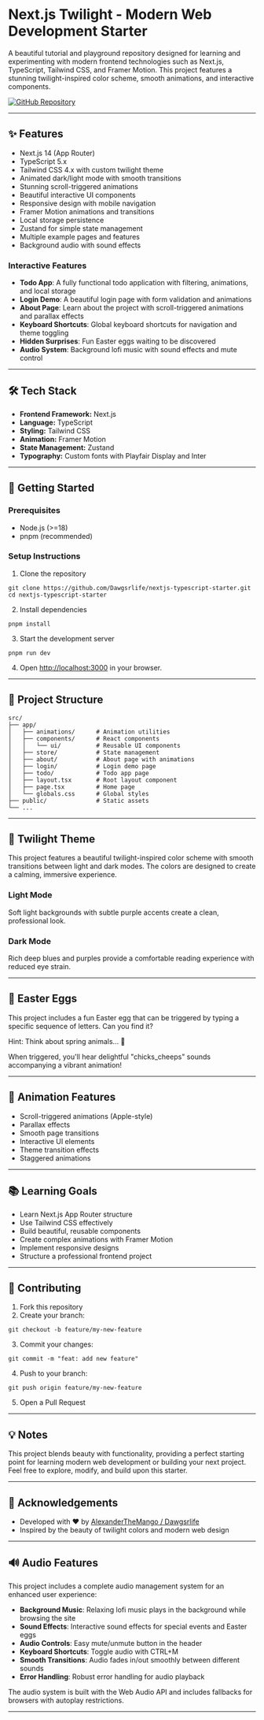 # Next.js Twilight - Modern Web Development Starter

A beautiful tutorial and playground repository designed for learning and experimenting with modern frontend technologies such as Next.js, TypeScript, Tailwind CSS, and Framer Motion. This project features a stunning twilight-inspired color scheme, smooth animations, and interactive components.

[![GitHub Repository](https://img.shields.io/badge/GitHub-Repository-blue?style=flat-square)](https://github.com/Dawgsrlife/nextjs-typescript-starter)

---

## ✨ Features

- Next.js 14 (App Router)
- TypeScript 5.x
- Tailwind CSS 4.x with custom twilight theme
- Animated dark/light mode with smooth transitions
- Stunning scroll-triggered animations
- Beautiful interactive UI components
- Responsive design with mobile navigation
- Framer Motion animations and transitions
- Local storage persistence
- Zustand for simple state management
- Multiple example pages and features
- Background audio with sound effects

### Interactive Features

- **Todo App**: A fully functional todo application with filtering, animations, and local storage
- **Login Demo**: A beautiful login page with form validation and animations
- **About Page**: Learn about the project with scroll-triggered animations and parallax effects
- **Keyboard Shortcuts**: Global keyboard shortcuts for navigation and theme toggling
- **Hidden Surprises**: Fun Easter eggs waiting to be discovered
- **Audio System**: Background lofi music with sound effects and mute control

---

## 🛠 Tech Stack

- **Frontend Framework:** Next.js
- **Language:** TypeScript
- **Styling:** Tailwind CSS
- **Animation:** Framer Motion
- **State Management:** Zustand
- **Typography:** Custom fonts with Playfair Display and Inter

---

## 🚀 Getting Started

### Prerequisites

- Node.js (>=18)
- pnpm (recommended)

### Setup Instructions

1. Clone the repository
```
git clone https://github.com/Dawgsrlife/nextjs-typescript-starter.git
cd nextjs-typescript-starter
```

2. Install dependencies
```
pnpm install
```

3. Start the development server
```
pnpm run dev
```

4. Open [http://localhost:3000](http://localhost:3000) in your browser.

---

## 🧩 Project Structure

```
src/
├── app/
│   ├── animations/      # Animation utilities
│   ├── components/      # React components
│   │   └── ui/          # Reusable UI components
│   ├── store/           # State management
│   ├── about/           # About page with animations
│   ├── login/           # Login demo page
│   ├── todo/            # Todo app page
│   ├── layout.tsx       # Root layout component
│   ├── page.tsx         # Home page
│   └── globals.css      # Global styles
├── public/              # Static assets
└── ...
```

---

## 🎨 Twilight Theme

This project features a beautiful twilight-inspired color scheme with smooth transitions between light and dark modes. The colors are designed to create a calming, immersive experience.

### Light Mode
Soft light backgrounds with subtle purple accents create a clean, professional look.

### Dark Mode
Rich deep blues and purples provide a comfortable reading experience with reduced eye strain.

---

## 🥚 Easter Eggs

This project includes a fun Easter egg that can be triggered by typing a specific sequence of letters. Can you find it? 

Hint: Think about spring animals... 🐣

When triggered, you'll hear delightful "chicks_cheeps" sounds accompanying a vibrant animation!

---

## 🌟 Animation Features

- Scroll-triggered animations (Apple-style)
- Parallax effects
- Smooth page transitions
- Interactive UI elements
- Theme transition effects
- Staggered animations

---

## 📚 Learning Goals

- Learn Next.js App Router structure
- Use Tailwind CSS effectively
- Build beautiful, reusable components
- Create complex animations with Framer Motion
- Implement responsive designs
- Structure a professional frontend project

---

## 🤝 Contributing

1. Fork this repository
2. Create your branch: 
```
git checkout -b feature/my-new-feature
```
3. Commit your changes:
```
git commit -m "feat: add new feature"
```
4. Push to your branch:
```
git push origin feature/my-new-feature
```
5. Open a Pull Request

---

## 💡 Notes

This project blends beauty with functionality, providing a perfect starting point for learning modern web development or building your next project. Feel free to explore, modify, and build upon this starter.

---

## 🙏 Acknowledgements

- Developed with ❤️ by [AlexanderTheMango / Dawgsrlife](https://github.com/Dawgsrlife)
- Inspired by the beauty of twilight colors and modern web design

---

## 🔊 Audio Features

This project includes a complete audio management system for an enhanced user experience:

- **Background Music**: Relaxing lofi music plays in the background while browsing the site
- **Sound Effects**: Interactive sound effects for special events and Easter eggs
- **Audio Controls**: Easy mute/unmute button in the header
- **Keyboard Shortcuts**: Toggle audio with CTRL+M
- **Smooth Transitions**: Audio fades in/out smoothly between different sounds
- **Error Handling**: Robust error handling for audio playback

The audio system is built with the Web Audio API and includes fallbacks for browsers with autoplay restrictions.

---
